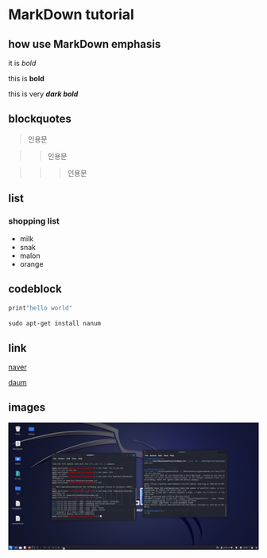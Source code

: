 # MarkDown tutorial
## how use MarkDown **emphasis**
it is *bold*

this is **bold**

this is very ***dark bold***


## blockquotes
> 인용문

>>인용문

>>>인용문

## list
 ### shopping list
  * milk
  * snak
  * malon
  * orange

  ## codeblock
```python
print"hello world"
```
```
sudo apt-get install nanum
```

## link

[naver](https://www.naver.com)

[daum][daum-link]

[daum-link]: https://www.daum.net/

## images
![이미지](/assets/img.png.png)
